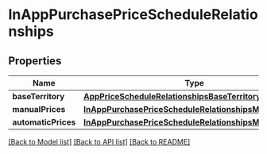 # InAppPurchasePriceScheduleRelationships

## Properties
Name | Type | Description | Notes
------------ | ------------- | ------------- | -------------
**baseTerritory** | [**AppPriceScheduleRelationshipsBaseTerritory**](AppPriceScheduleRelationshipsBaseTerritory.md) |  | [optional] 
**manualPrices** | [**InAppPurchasePriceScheduleRelationshipsManualPrices**](InAppPurchasePriceScheduleRelationshipsManualPrices.md) |  | [optional] 
**automaticPrices** | [**InAppPurchasePriceScheduleRelationshipsManualPrices**](InAppPurchasePriceScheduleRelationshipsManualPrices.md) |  | [optional] 

[[Back to Model list]](../README.md#documentation-for-models) [[Back to API list]](../README.md#documentation-for-api-endpoints) [[Back to README]](../README.md)


